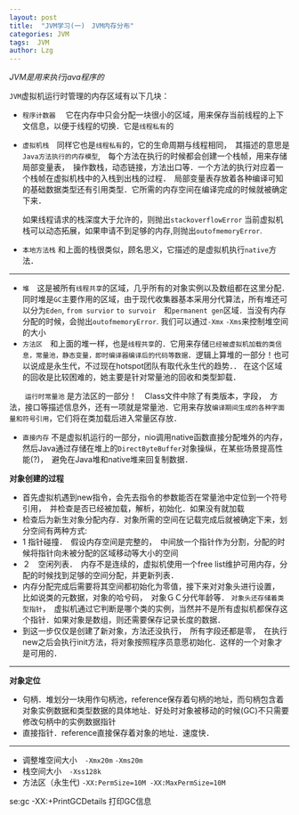 ```yaml
---
layout: post
title:  "JVM学习(一)　JVM内存分布"
categories: JVM
tags:  JVM
author: Lzg
---
```


*JVM是用来执行java程序的*

`JVM`虚拟机运行时管理的内存区域有以下几块：
* `程序计数器` 　它在内存中只会分配一块很小的区域，用来保存当前线程的上下文信息，以便于线程的切换．它是`线程私有`的
* `虚拟机栈`　同样它也是`线程私有`的，它的生命周期与线程相同，　其描述的意思是`Java方法执行的内存模型`,　每个方法在执行的时候都会创建一个栈帧，用来存储局部变量表，　操作数栈，动态链接，方法出口等．一个方法的执行对应着一个栈帧在虚拟机栈中的入栈到出栈的过程．　局部变量表存放着各种编译可知的基础数据类型还有引用类型．它所需的内存空间在编译完成的时候就被确定下来．

  如果线程请求的栈深度大于允许的，则抛出`stackoverflowError`
  当前虚拟机栈可以动态拓展，如果申请不到足够的内存,则抛出`outofmemoryError`.
* `本地方法栈` 和上面的栈很类似，顾名思义，它描述的是虚拟机执行`native`方法．

***

* `堆`　这是被所有`线程共享`的区域，几乎所有的对象实例以及数组都在这里分配．同时堆是`GC`主要作用的区域，由于现代收集器基本采用分代算法，所有堆还可以分为`Eden`, `from survior` `to survoir`　和`permanent gen`区域．当没有内存分配的时候，会抛出`outofmemoryError`.
 我们可以通过`-Xmx` `-Xms`来控制堆空间的大小
* `方法区`　和上面的堆一样，也是`线程共享`的．它用来存储`已经被虚拟机加载的类信息，常量池，静态变量，即时编译器编译后的代码等数据`．逻辑上算堆的一部分！也可以说成是永生代，不过现在hotspot团队有取代永生代的趋势．．
在这个区域的回收是比较困难的，她主要是针对常量池的回收和类型卸载．

　　`运行时常量池` 是方法区的一部分！　Class文件中除了有类版本，字段，　方法，接口等描述信息外，还有一项就是常量池．它用来存放`编译期间生成的各种字面量和符号引用`，它们将在类加载后进入常量区存放．

* `直接内存` 不是虚拟机运行的一部分，nio调用native函数直接分配堆外的内存，然后Java通过存储在堆上的`DirectByteBuffer`对象操纵，在某些场景提高性能(?)，　避免在Java堆和native堆来回复制数据．

**对象创建的过程**

  * 首先虚拟机遇到new指令，会先去指令的参数能否在常量池中定位到一个符号引用，　并检查是否已经被加载，解析，初始化．如果没有就加载
  * 检查后为新生对象分配内存．对象所需的空间在记载完成后就被确定下来，划分空间有两种方式:
  * 1 指针碰撞．　假设内存空间是完整的，　中间放一个指针作为分割，分配的时候将指针向未被分配的区域移动等大小的空间
  * ２　空闲列表．　内存不是连续的，虚拟机使用一个free list维护可用内存，分配的时候找到足够的空间分配，并更新列表．
  * 内存分配完成后需要将其空间都初始化为零值，接下来对对象头进行设置，　比如说类的元数据，对象的哈兮码，　对象ＧＣ分代年龄等．
  `对象头还存储着类型指针`，　虚拟机通过它判断是哪个类的实例，当然并不是所有虚拟机都保存这个指针．如果对象是数组，则还需要保存记录长度的数据．
  * 到这一步仅仅是创建了新对象，<init>方法还没执行，　所有字段还都是零，　在执行new之后会执行init方法，将对象按照程序员意愿初始化．这样的一个对象才是可用的．

  ***

  **对象定位**

   * 句柄．堆划分一块用作句柄池，reference保存着句柄的地址，而句柄包含着对象实例数据和类型数据的具体地址．好处时对象被移动的时候(GC)不只需要修改句柄中的实例数据指针
   * 直接指针．reference直接保存着对象的地址．速度快．

****

* 调整堆空间大小　`-Xmx20m` `-Xms20m`
* 栈空间大小　`-Xss128k`
* 方法区（永生代) `-XX:PermSize=10M -XX:MaxPermSize=10M`



se:gc -XX:+PrintGCDetails 打印GC信息
